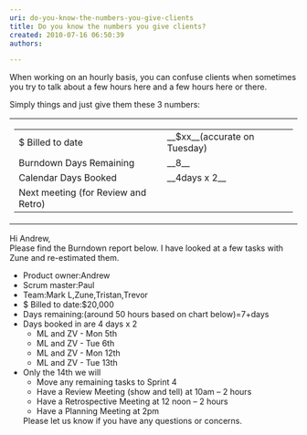 ```yaml
---
uri: do-you-know-the-numbers-you-give-clients
title: Do you know the numbers you give clients?
created: 2010-07-16 06:50:39
authors:

---
```





<span class='intro'> When working on an hourly basis, you can confuse clients when sometimes you try to talk about a few hours here and a few hours here or there.
 </span>


  <p>Simply things and just give them these 3 numbers&#58;</p>
<table>
    <tbody>
        <tr>
            <td width="50%">
            <table width="100%">
                <tbody>
                    <tr>
                        <td>$ Billed to date</td>
                        <td>__$xx__(accurate on Tuesday)</td>
                    </tr>
                    <tr>
                        <td>Burndown Days Remaining</td>
                        <td>__8__</td>
                    </tr>
                    <tr>
                        <td>Calendar Days Booked</td>
                        <td>__4days x 2__</td>
                    </tr>
                    <tr>
                        <td>Next meeting (for Review and Retro)</td>
                    </tr>
                </tbody>
            </table>
            </td>
        </tr>
    </tbody>
</table>
<dl class="greyBox">
    <div>
    <p>Hi Andrew,<br>
    Please find the Burndown report below. I have looked at a few tasks with Zune and re-estimated them.</p>
    <ul>
        <li>Product owner&#58;Andrew </li>
        <li>Scrum master&#58;Paul </li>
        <li>Team&#58;Mark L,Zune,Tristan,Trevor </li>
        <li>$ Billed to date&#58;$20,000 </li>
        <li>Days remaining&#58;(around 50 hours based on chart below)=7+days </li>
        <li>Days booked in are 4 days x 2
        <ul>
            <li>ML and ZV - Mon 5th </li>
            <li>ML and ZV - Tue 6th </li>
            <li>ML and ZV - Mon 12th </li>
            <li>ML and ZV - Tue 13th </li>
        </ul>
        </li>
        <li>Only the 14th we will
        <ul>
            <li>Move any remaining tasks to Sprint 4 </li>
            <li>Have a Review Meeting (show and tell) at 10am – 2 hours </li>
            <li>Have a Retrospective Meeting at 12 noon – 2 hours </li>
            <li>Have a Planning Meeting at 2pm </li>
        </ul>
        Please let us know if you have any questions or concerns.</li>
    </ul>
    </div>
</dl>



